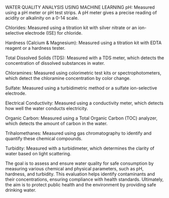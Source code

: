 WATER QUALITY ANALYSIS USING MACHINE LEARNING
pH: Measured using a pH meter or pH test strips. A pH meter gives a precise reading of acidity or alkalinity on a 0-14 scale.

Chlorides: Measured using a titration kit with silver nitrate or an ion-selective electrode (ISE) for chloride.

Hardness (Calcium & Magnesium): Measured using a titration kit with EDTA reagent or a hardness tester.

Total Dissolved Solids (TDS): Measured with a TDS meter, which detects the concentration of dissolved substances in water.

Chloramines: Measured using colorimetric test kits or spectrophotometers, which detect the chloramine concentration by color change.

Sulfate: Measured using a turbidimetric method or a sulfate ion-selective electrode.

Electrical Conductivity: Measured using a conductivity meter, which detects how well the water conducts electricity.

Organic Carbon: Measured using a Total Organic Carbon (TOC) analyzer, which detects the amount of carbon in the water.

Trihalomethanes: Measured using gas chromatography to identify and quantify these chemical compounds.

Turbidity: Measured with a turbidimeter, which determines the clarity of water based on light scattering.

The goal is to assess and ensure water quality for safe consumption by measuring various chemical and physical parameters, such as pH, hardness, and turbidity. This evaluation helps identify contaminants and their concentrations, ensuring compliance with health standards. Ultimately, the aim is to protect public health and the environment by providing safe drinking water.
